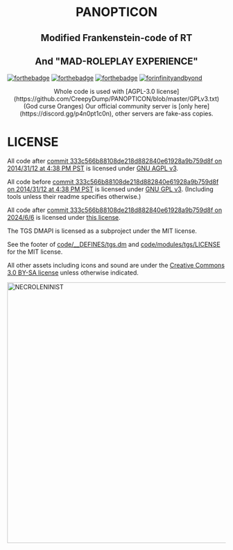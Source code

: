 <p align="center">
 <h1 align="center">PANOPTICON</h1>
 <h2 align="center">Modified Frankenstein-code of RT</h2>
 <h2 align="center">And "MAD-ROLEPLAY EXPERIENCE"</h2>
</p>

[![forthebadge](http://forthebadge.com/images/badges/60-percent-of-the-time-works-every-time.svg)](https://forthebadge.com) [![forthebadge](https://forthebadge.com/images/badges/built-with-love.svg)](https://forthebadge.com) [![forthebadge](http://forthebadge.com/images/badges/you-didnt-ask-for-this.svg)](http://forthebadge.com) [![forinfinityandbyond](https://user-images.githubusercontent.com/5211576/29499758-4efff304-85e6-11e7-8267-62919c3688a9.gif)](https://www.reddit.com/r/SS13/comments/5oplxp/what_is_the_main_problem_with_byond_as_an_engine/dclbu1a)

<div align="center">
Whole code is used with [AGPL-3.0 license](https://github.com/CreepyDump/PANOPTICON/blob/master/GPLv3.txt) (God curse Oranges)
Our official community server is [only here](https://discord.gg/p4n0pt1c0n), other servers are fake-ass copies.
</div>

# LICENSE

All code after [commit 333c566b88108de218d882840e61928a9b759d8f on 2014/31/12 at 4:38 PM PST](https://github.com/tgstation/tgstation/commit/333c566b88108de218d882840e61928a9b759d8f) is licensed under [GNU AGPL v3](https://www.gnu.org/licenses/agpl-3.0.html).

All code before [commit 333c566b88108de218d882840e61928a9b759d8f on 2014/31/12 at 4:38 PM PST](https://github.com/tgstation/tgstation/commit/333c566b88108de218d882840e61928a9b759d8f) is licensed under [GNU GPL v3](https://www.gnu.org/licenses/gpl-3.0.html).
(Including tools unless their readme specifies otherwise.)

All code after [commit 333c566b88108de218d882840e61928a9b759d8f on 2024/6/6](https://github.com/CreepyDump/PANOPTICON/commit/a9a00e7c4ecfbcd49d2b1e147da50a5f9eb43a48) is licensed under [this license](https://github.com/CreepyDump/PANOPTICON/blob/master/LICENSE.md).

The TGS DMAPI is licensed as a subproject under the MIT license.

See the footer of [code/__DEFINES/tgs.dm](./code/__DEFINES/tgs.dm) and [code/modules/tgs/LICENSE](./code/modules/tgs/LICENSE) for the MIT license.

All other assets including icons and sound are under the [Creative Commons 3.0 BY-SA license](https://creativecommons.org/licenses/by-sa/3.0/) unless otherwise indicated.

<img width="600px" src="https://imgbox.com/7ytqqwgf" align="center" alt="NECROLENINIST" />
